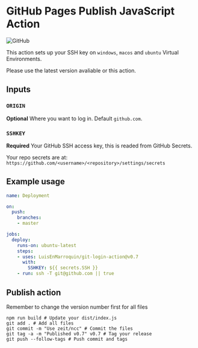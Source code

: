 # GitHub Pages Publish JavaScript Action

![GitHub](https://github.com/LuisEnMarroquin/git-login-action/workflows/Testing/badge.svg)

This action sets up your SSH key on `windows`, `macos` and `ubuntu` Virtual Environments.

Please use the latest version avaliable or this action.

## Inputs

### `ORIGIN`

**Optional** Where you want to log in. Default `github.com`.

### `SSHKEY`

**Required** Your GitHub SSH access key, this is readed from GitHub Secrets.

Your repo secrets are at: `https://github.com/<username>/<repository>/settings/secrets`

## Example usage

```yml
name: Deployment

on:
  push:
    branches:
    - master

jobs:
  deploy:
    runs-on: ubuntu-latest
    steps:
    - uses: LuisEnMarroquin/git-login-action@v0.7
      with:
        SSHKEY: ${{ secrets.SSH }}
    - run: ssh -T git@github.com || true
```

## Publish action

Remember to change the version number first for all files

```shell
npm run build # Update your dist/index.js
git add . # Add all files
git commit -m "Use zeit/ncc" # Commit the files
git tag -a -m "Published v0.7" v0.7 # Tag your release
git push --follow-tags # Push commit and tags
```
